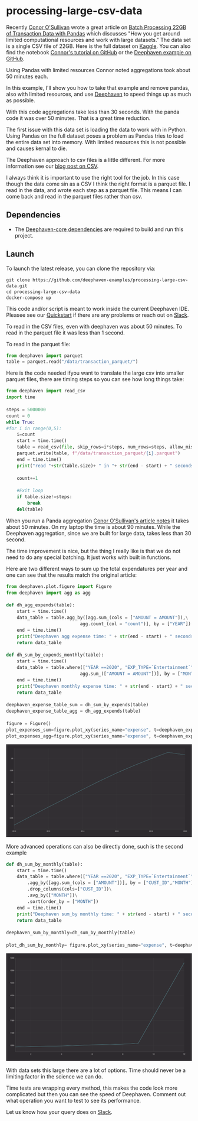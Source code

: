 # processing-large-csv-data

Recently [Conor O'Sullivan](https://conorosullyds.medium.com/) wrote a great article on [Batch Processing 22GB of Transaction Data with Pandas](https://towardsdatascience.com/batch-processing-22gb-of-transaction-data-with-pandas-c6267e65ff36) which discusses "How you get around limited computational resources and work with large datasets." The data set is a single CSV file of 22GB. Here is the full dataset on [Kaggle](https://www.kaggle.com/conorsully1/simulated-transactions). You can also find the notebook [Connor's tutorial on GitHub](https://github.com/conorosully/medium-articles/blob/master/src/batch_processing.ipynb) or the [Deephaven example on GitHub](https://github.com/deephaven-examples/processing-large-csv-data).

Using Pandas with limited resources Connor noted aggregations took about 50 minutes each.  

In this example, I'll show you how to take that example and remove pandas, also with limited resources, and use [Deephaven](https://deephaven.io/) to speed things up as much as possible.

With this code aggregations take less than 30 seconds. With the panda code it was over 50 minutes. That is a great time reduction. 

The first issue with this data set is loading the data to work with in Python.  Using Pandas on the full dataset poses a problem as Pandas tries to load the entire data set into memory.  With limited resources this is not possible and causes kernal to die.

The Deephaven approach to csv files is a little different. For more information see our [blog post on CSV](https://deephaven.io/blog/2022/02/23/csv-reader/).

I always think it is important to use the right tool for the job. In this case though the data come sin as a CSV I think the right format is a parquet file.  I read in the data, and wrote each step as a parquet file.  This means I can come back and read in the parquet files rather than csv. 


## Dependencies

* The [Deephaven-core dependencies](https://github.com/deephaven/deephaven-core#required-dependencies) are required to build and run this project.

## Launch

To launch the latest release, you can clone the repository via:

```shell
git clone https://github.com/deephaven-examples/processing-large-csv-data.git
cd processing-large-csv-data
docker-compose up
```

This code and/or script is meant to work inside the current Deephaven IDE.  Pleasee see our [Quickstart](https://deephaven.io/core/docs/tutorials/quickstart/) if there are any problems or reach out on [Slack](https://join.slack.com/t/deephavencommunity/shared_invite/zt-11x3hiufp-DmOMWDAvXv_pNDUlVkagLQ).


To read in the CSV files, even with deephaven was about 50 minutes.  To read in the parquet file it was less than 1 second. 

To read in the parquet file:
```python
from deephaven import parquet
table = parquet.read("/data/transaction_parquet/")
```

Here is the code needed ifyou want to translate the large csv into smaller parquet files, there are timing steps so you can see how long things take:

```python 
from deephaven import read_csv
import time

steps = 5000000
count = 0
while True:
#for i in range(0,5):
    i=count
    start = time.time()
    table = read_csv(file, skip_rows=i*steps, num_rows=steps, allow_missing_columns=True, ignore_excess_columns = True)
    parquet.write(table, f"/data/transaction_parquet/{i}.parquet")
    end = time.time()
    print("read "+str(table.size)+ " in "+ str(end - start) + " seconds." + " iteration number ", i)

    count+=1
    
    #Exit loop
    if table.size!=steps:
        break
    del(table)
```

When you run a Panda aggregation [Conor O'Sullivan's article notes](https://towardsdatascience.com/batch-processing-22gb-of-transaction-data-with-pandas-c6267e65ff36) it takes about 50 minutes. On my laptop the time is about 90 minutes. While the Deephaven aggregation, since we are built for large data, takes less than 30 second.  

The time improvement is nice, but the thing I really like is that we do not need to do any special batching. It just works with built in functions.

Here are two different ways to sum up the total expendatures per year and one can see that the results match the original article:

```python
from deephaven.plot.figure import Figure
from deephaven import agg as agg

def dh_agg_expends(table):
    start = time.time()
    data_table = table.agg_by([agg.sum_(cols = ["AMOUNT = AMOUNT"]),\
                            agg.count_(col = "count")], by = ["YEAR"]).sort(order_by = ["YEAR"])
    end = time.time()
    print("Deephaven agg expense time: " + str(end - start) + " seconds.")
    return data_table

def dh_sum_by_expends_monthly(table):
    start = time.time()
    data_table = table.where(["YEAR ==2020", "EXP_TYPE=`Entertainment`"]).agg_by([\
                            agg.sum_(["AMOUNT = AMOUNT"])], by = ["MONTH"]).sort(order_by = ["MONTH"])
    end = time.time()
    print("Deephaven monthly expense time: " + str(end - start) + " seconds.")
    return data_table

deephaven_expense_table_sum = dh_sum_by_expends(table)
deephaven_expense_table_agg = dh_agg_expends(table)

figure = Figure()
plot_expenses_sum=figure.plot_xy(series_name="expense", t=deephaven_expense_table_sum, x="YEAR",y="AMOUNT").show()
plot_expenses_agg=figure.plot_xy(series_name="expense", t=deephaven_expense_table_agg, x="YEAR",y="AMOUNT").show()

```

![img](total_expend.png)

More advanced operations can also be directly done, such is the second example 

```python
def dh_sum_by_monthly(table):
    start = time.time()
    data_table = table.where(["YEAR ==2020", "EXP_TYPE=`Entertainment`"])\
        .agg_by([agg.sum_(cols = ["AMOUNT"])], by = ["CUST_ID","MONTH"])\
        .drop_columns(cols=["CUST_ID"])\
        .avg_by(["MONTH"])\
        .sort(order_by = ["MONTH"])
    end = time.time()
    print("Deephaven sum_by monthly time: " + str(end - start) + " seconds.")
    return data_table

deephaven_sum_by_monthly=dh_sum_by_monthly(table)

plot_dh_sum_by_monthly= figure.plot_xy(series_name="expense", t=deephaven_sum_by_monthly, x="MONTH",y="AMOUNT").show()
```

![img](monthly.png)


With data sets this large there are a lot of options. Time should never be a limiting factor in the science we can do. 

Time tests are wrapping every method, this makes the code look more complicated but then you can see the speed of Deephaven.  Comment out what operation you want to test to see its performance. 


Let us know how your query does on [Slack](https://join.slack.com/t/deephavencommunity/shared_invite/zt-11x3hiufp-DmOMWDAvXv_pNDUlVkagLQ).
